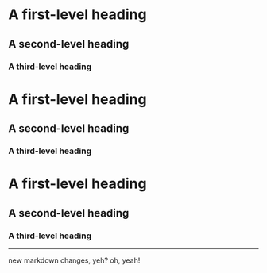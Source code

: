 # A first-level heading
## A second-level heading
### A third-level heading
# A first-level heading
## A second-level heading
### A third-level heading
# A first-level heading
## A second-level heading
### A third-level heading

___

new markdown changes, yeh?
oh, yeah!
